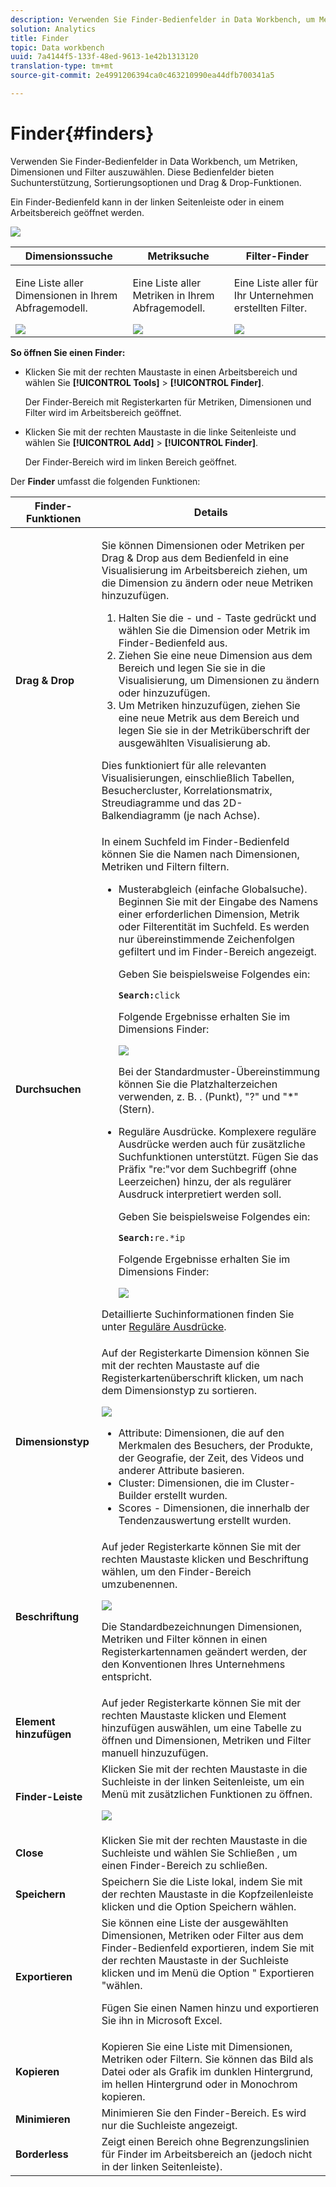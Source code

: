 ```yaml
---
description: Verwenden Sie Finder-Bedienfelder in Data Workbench, um Metriken, Dimensionen und Filter auszuwählen. Diese Bedienfelder bieten Suchunterstützung, Sortierungsoptionen und Drag & Drop-Funktionen.
solution: Analytics
title: Finder
topic: Data workbench
uuid: 7a4144f5-133f-48ed-9613-1e42b1313120
translation-type: tm+mt
source-git-commit: 2e4991206394ca0c463210990ea44dfb700341a5

---
```



# Finder{#finders}

Verwenden Sie Finder-Bedienfelder in Data Workbench, um Metriken, Dimensionen und Filter auszuwählen. Diese Bedienfelder bieten Suchunterstützung, Sortierungsoptionen und Drag &amp; Drop-Funktionen.

Ein Finder-Bedienfeld kann in der linken Seitenleiste oder in einem Arbeitsbereich geöffnet werden.

![](assets/query_entity_panel_main.png)

<table id="table_3E43DBA0646842898F14F31374F9E39C"> 
 <thead> 
  <tr> 
   <th colname="col1" class="entry"> Dimensionssuche </th> 
   <th colname="col2" class="entry"> Metriksuche </th> 
   <th colname="col3" class="entry"> Filter-Finder </th> 
  </tr>
 </thead>
 <tbody> 
  <tr> 
   <td colname="col1"> <p>Eine Liste aller Dimensionen in Ihrem Abfragemodell. </p><img placement="break" id="image_D7D317D84C0843BE8D324E5B9F7AF20D" src="assets/query_entity_dim_panel.png" /> </td> 
   <td colname="col2"> <p>Eine Liste aller Metriken in Ihrem Abfragemodell. </p><img placement="break" id="image_04553B2F2C6A48FE897B4EFF002BED59" src="assets/query_entity_metric_panel.png" /> </td> 
   <td colname="col3"> <p>Eine Liste aller für Ihr Unternehmen erstellten Filter. </p><img placement="break" id="image_920E72D795644634A82D1955CB64B355" src="assets/query_entity_filters_panel.png" /> </td> 
  </tr> 
 </tbody> 
</table>

**So öffnen Sie einen Finder:**

* Klicken Sie mit der rechten Maustaste in einen Arbeitsbereich und wählen Sie **[!UICONTROL Tools]** > **[!UICONTROL Finder]**.

   Der Finder-Bereich mit Registerkarten für Metriken, Dimensionen und Filter wird im Arbeitsbereich geöffnet.

* Klicken Sie mit der rechten Maustaste in die linke Seitenleiste und wählen Sie **[!UICONTROL Add]** > **[!UICONTROL Finder]**.

   Der Finder-Bereich wird im linken Bereich geöffnet.

Der **Finder** umfasst die folgenden Funktionen:

<table id="table_072047E919204577AE85789BAE0F4EE8"> 
 <thead> 
  <tr> 
   <th colname="col1" class="entry"> Finder-Funktionen </th> 
   <th colname="col2" class="entry"> Details </th> 
  </tr>
 </thead>
 <tbody> 
  <tr> 
   <td colname="col1"><b>Drag &amp; Drop</b> </td> 
   <td colname="col2"> <p> Sie können Dimensionen oder Metriken per Drag &amp; Drop aus dem Bedienfeld in eine Visualisierung im Arbeitsbereich ziehen, um die Dimension zu ändern oder neue Metriken hinzuzufügen. </p> 
    <ol id="ol_612DC76EC04C4FCE938B20B388C43CE8"> 
     <li id="li_7F73B781141E4B8CAE9800F580F62E44">Halten Sie die <span class="uicontrol"> -</span> und <span class="uicontrol"></span> - Taste gedrückt und wählen Sie die Dimension oder Metrik im Finder-Bedienfeld aus. </li> 
     <li id="li_631D57976F71415AA61F33EBBFDD128A">Ziehen Sie eine neue Dimension aus dem Bereich und legen Sie sie in die Visualisierung, um Dimensionen zu ändern oder hinzuzufügen. </li> 
     <li id="li_5329FB82225F46EBBE3A996A641058DE">Um Metriken hinzuzufügen, ziehen Sie eine neue Metrik aus dem Bereich und legen Sie sie in der Metriküberschrift der ausgewählten Visualisierung ab. </li> 
    </ol> <p>Dies funktioniert für alle relevanten Visualisierungen, einschließlich Tabellen, Besuchercluster, Korrelationsmatrix, Streudiagramme und das 2D-Balkendiagramm (je nach Achse). </p> </td> 
  </tr> 
  <tr> 
   <td colname="col1"><b>Durchsuchen</b> </td> 
   <td colname="col2">In einem <span class="uicontrol"> Suchfeld</span> im Finder-Bedienfeld können Sie die Namen nach Dimensionen, Metriken und Filtern filtern. 
    <ul id="ul_0F6F377E9906472E99008EBE7483F689"> 
     <li id="li_75857895EDB045C8B2960393854B257D"> <p>Musterabgleich (einfache Globalsuche). Beginnen Sie mit der Eingabe des Namens einer erforderlichen Dimension, Metrik oder Filterentität im Suchfeld. Es werden nur übereinstimmende Zeichenfolgen gefiltert und im Finder-Bereich angezeigt. </p> <p>Geben Sie beispielsweise Folgendes ein: </p> <code><b>Search:</b>click</code> <p>Folgende Ergebnisse erhalten Sie im Dimensions Finder: </p> <p><img placement="break" id="image_7CBAAABA92BB47658B7F9F5C0263CF20" src="assets/finders_glob_search.png" /> </p> <p>Bei der Standardmuster-Übereinstimmung können Sie die Platzhalterzeichen verwenden, z. B. . (Punkt), "?" und "*" (Stern). </p> </li> 
     <li id="li_044F9EC1399B44CD81E1852F85137704"> <p>Reguläre Ausdrücke. Komplexere reguläre Ausdrücke werden auch für zusätzliche Suchfunktionen unterstützt. Fügen Sie das Präfix "re:"vor dem Suchbegriff (ohne Leerzeichen) hinzu, der als regulärer Ausdruck interpretiert werden soll. </p> <p>Geben Sie beispielsweise Folgendes ein: </p> <code><b>Search:</b>re.*ip</code> <p>Folgende Ergebnisse erhalten Sie im Dimensions Finder: </p> <p><img placement="break" id="image_F47DB90B36504997AA1C509855B89A47" src="assets/finders_regex_search.png" /> </p> </li> 
    </ul> <p>Detaillierte Suchinformationen finden Sie unter <a href="https://docs.adobe.com/content/help/en/data-workbench/using/dataset/c-reg-exp.html" format="http" scope="external"> Reguläre Ausdrücke</a>. </p> </td> 
  </tr> 
  <tr> 
   <td colname="col1"><b>Dimensionstyp</b> </td> 
   <td colname="col2">Auf der Registerkarte Dimension können Sie mit der rechten Maustaste auf die Registerkartenüberschrift klicken, um nach dem Dimensionstyp zu sortieren. <p><img id="image_FB44D0F4D36B4AD7A6165E0432211AB6" placement="break" src="assets/query_entity_search_types.png" /> 
     <ul id="ul_D36B8474730F4859BC7AA015CC1B8EF0"> 
      <li id="li_4AE1D5699D0E45AF880A134F886B8B19">Attribute: Dimensionen, die auf den Merkmalen des Besuchers, der Produkte, der Geografie, der Zeit, des Videos und anderer Attribute basieren. </li> 
      <li id="li_0B2A08F8CBE94356AC506F95DC268C47">Cluster: Dimensionen, die im Cluster-Builder erstellt wurden. </li> 
      <li id="li_4BC3396A680B49A4B6BDAAD066826864">Scores - Dimensionen, die innerhalb der Tendenzauswertung erstellt wurden. </li> 
     </ul> </p> </td> 
  </tr> 
  <tr> 
   <td colname="col1"><b>Beschriftung</b> </td> 
   <td colname="col2">Auf jeder Registerkarte können Sie mit der rechten Maustaste klicken und <span class="uicontrol"> Beschriftung</span> wählen, um den Finder-Bereich umzubenennen. <p><img placement="break" id="image_F61C57F6548646069242DFB2490C67B9" src="assets/label_change.png" /> </p> <p>Die Standardbezeichnungen Dimensionen, Metriken und Filter können in einen Registerkartennamen geändert werden, der den Konventionen Ihres Unternehmens entspricht. </p> </td> 
  </tr> 
  <tr> 
   <td colname="col1"><b>Element hinzufügen</b> </td> 
   <td colname="col2">Auf jeder Registerkarte können Sie mit der rechten Maustaste klicken und Element <span class="uicontrol"></span> hinzufügen auswählen, um eine Tabelle zu öffnen und Dimensionen, Metriken und Filter manuell hinzuzufügen. </td> 
  </tr> 
  <tr> 
   <td colname="col1"><b>Finder-Leiste</b> </td> 
   <td colname="col2">Klicken Sie mit der rechten Maustaste in die <span class="uicontrol"> Suchleiste</span> in der linken Seitenleiste, um ein Menü mit zusätzlichen Funktionen zu öffnen. <p><img placement="break" id="image_4DA4930294B84308A1E627C828C35663" src="assets/finders_menu.png" /> </p> </td> 
  </tr> 
  <tr> 
   <td colname="col1"><b>Close</b> </td> 
   <td colname="col2">Klicken Sie mit der rechten Maustaste in die <span class="uicontrol"> Suchleiste</span> und wählen Sie <span class="uicontrol"> Schließen</span> , um einen Finder-Bereich zu schließen. </td> 
  </tr> 
  <tr> 
   <td colname="col1"><b>Speichern</b> </td> 
   <td colname="col2">Speichern Sie die Liste lokal, indem Sie mit der rechten Maustaste in die Kopfzeilenleiste klicken und die Option <span class="uicontrol"> Speichern</span> wählen. </td> 
  </tr> 
  <tr> 
   <td colname="col1"><b>Exportieren</b> </td> 
   <td colname="col2">Sie können eine Liste der ausgewählten Dimensionen, Metriken oder Filter aus dem Finder-Bedienfeld exportieren, indem Sie mit der rechten Maustaste in der Suchleiste klicken und im Menü die Option " <span class="uicontrol"> Exportieren</span> "wählen. <p> Fügen Sie einen Namen hinzu und exportieren Sie ihn in Microsoft Excel. </p> </td> 
  </tr> 
  <tr> 
   <td colname="col1"><b>Kopieren</b> </td> 
   <td colname="col2"> Kopieren Sie eine Liste mit Dimensionen, Metriken oder Filtern. Sie können das Bild als Datei oder als Grafik im dunklen Hintergrund, im hellen Hintergrund oder in Monochrom kopieren. </td> 
  </tr> 
  <tr> 
   <td colname="col1"><b>Minimieren</b> </td> 
   <td colname="col2"> Minimieren Sie den Finder-Bereich. Es wird nur die Suchleiste angezeigt. </td> 
  </tr> 
  <tr> 
   <td colname="col1"><b>Borderless</b> </td> 
   <td colname="col2"> Zeigt einen Bereich ohne Begrenzungslinien für Finder im Arbeitsbereich an (jedoch nicht in der linken Seitenleiste). </td> 
  </tr> 
 </tbody> 
</table>

